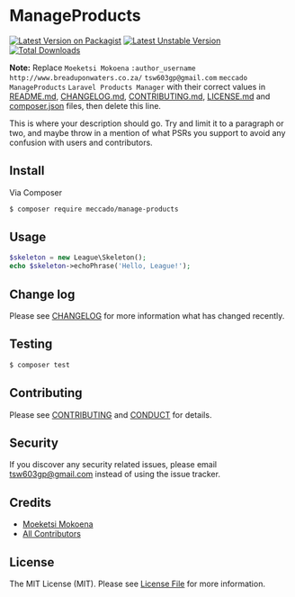 # ManageProducts


[![Latest Version on Packagist](https://poser.pugx.org/meccado/manage-products/v/stable)](https://packagist.org/packages/meccado/manage-products)
[![Latest Unstable Version](https://poser.pugx.org/meccado/manage-products/v/unstable)](https://packagist.org/packages/meccado/manage-products)
[![Total Downloads](https://poser.pugx.org/meccado/manage-products/downloads)](https://packagist.org/packages/meccado/manage-products)


**Note:** Replace ```Moeketsi Mokoena``` ```:author_username``` ```http://www.breaduponwaters.co.za/``` ```tsw603gp@gmail.com``` ```meccado``` ```ManageProducts``` ```Laravel Products Manager``` with their correct values in [README.md](README.md), [CHANGELOG.md](CHANGELOG.md), [CONTRIBUTING.md](CONTRIBUTING.md), [LICENSE.md](LICENSE.md) and [composer.json](composer.json) files, then delete this line.

This is where your description should go. Try and limit it to a paragraph or two, and maybe throw in a mention of what
PSRs you support to avoid any confusion with users and contributors.

## Install

Via Composer

``` bash
$ composer require meccado/manage-products
```

## Usage

``` php
$skeleton = new League\Skeleton();
echo $skeleton->echoPhrase('Hello, League!');
```

## Change log

Please see [CHANGELOG](CHANGELOG.md) for more information what has changed recently.

## Testing

``` bash
$ composer test
```

## Contributing

Please see [CONTRIBUTING](CONTRIBUTING.md) and [CONDUCT](CONDUCT.md) for details.

## Security

If you discover any security related issues, please email tsw603gp@gmail.com instead of using the issue tracker.

## Credits

- [Moeketsi Mokoena][link-author]
- [All Contributors][link-contributors]

## License

The MIT License (MIT). Please see [License File](LICENSE.md) for more information.

[ico-version]: https://img.shields.io/packagist/v/meccado/manage-products.svg?style=flat-square
[ico-license]: https://img.shields.io/badge/license-MIT-brightgreen.svg?style=flat-square
[ico-travis]: https://img.shields.io/travis/meccado/manage-products/master.svg?style=flat-square
[ico-scrutinizer]: https://img.shields.io/scrutinizer/coverage/g/meccado/manage-products.svg?style=flat-square
[ico-code-quality]: https://img.shields.io/scrutinizer/g/meccado/manage-products.svg?style=flat-square
[ico-downloads]: https://img.shields.io/packagist/dt/meccado/manage-products.svg?style=flat-square

[link-packagist]: https://packagist.org/packages/meccado/manage-products
[link-travis]: https://travis-ci.org/meccado/manage-products
[link-scrutinizer]: https://scrutinizer-ci.com/g/meccado/manage-products/code-structure
[link-code-quality]: https://scrutinizer-ci.com/g/meccado/manage-products
[link-downloads]: https://packagist.org/packages/meccado/manage-products
[link-author]: https://github.com/:author_username
[link-contributors]: ../../contributors

